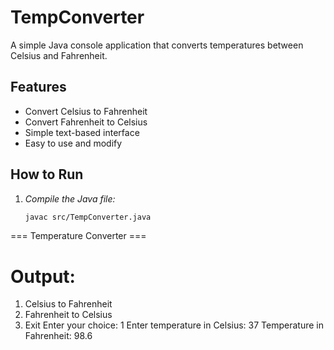 # TempConverter

A simple Java console application that converts temperatures between Celsius and Fahrenheit.

## Features

- Convert Celsius to Fahrenheit
- Convert Fahrenheit to Celsius
- Simple text-based interface
- Easy to use and modify

## How to Run

1. *Compile the Java file:*
   ```bash
   javac src/TempConverter.java
=== Temperature Converter ===

# Output:
1. Celsius to Fahrenheit
2. Fahrenheit to Celsius
3. Exit
Enter your choice: 1
Enter temperature in Celsius: 37
Temperature in Fahrenheit: 98.6
